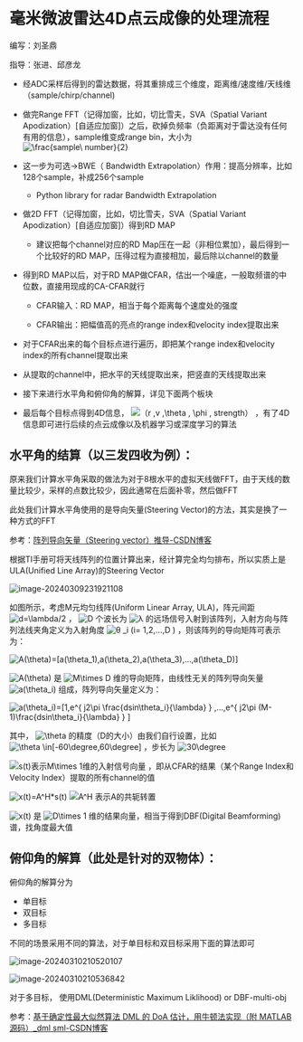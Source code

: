 

# 毫米微波雷达4D点云成像的处理流程

编写：刘圣鼎

指导：张进、邱彦龙

- 经ADC采样后得到的雷达数据，将其重排成三个维度，距离维/速度维/天线维（sample/chirp/channel)

- 做完Range FFT（记得加窗，比如，切比雪夫，SVA（Spatial Variant Apodization）[自适应加窗]）之后，砍掉负频率（负距离对于雷达没有任何有用的信息），sample维变成range bin，大小为 <img src="https://www.zhihu.com/equation?tex=\frac{sample\ number}{2}" alt="\frac{sample\ number}{2}" class="ee_img tr_noresize" eeimg="1"> 

- 这一步为可选->BWE（ Bandwidth Extrapolation）作用：提高分辨率，比如128个sample，补成256个sample
  - Python library for radar Bandwidth Extrapolation 

- 做2D FFT（记得加窗，比如，切比雪夫，SVA（Spatial Variant Apodization）[自适应加窗]）得到RD MAP
  - 建议把每个channel对应的RD Map压在一起（非相位累加），最后得到一个比较好的RD MAP，压得过程为直接相加，最后除以channel的数量

- 得到RD MAP以后，对于RD MAP做CFAR，估出一个噪底，一般取频谱的中位数，直接用现成的CA-CFAR就行

  - CFAR输入：RD MAP，相当于每个距离每个速度处的强度

  - CFAR输出：把幅值高的亮点的range index和velocity index提取出来

- 对于CFAR出来的每个目标点进行遍历，即把某个range index和velocity index的所有channel提取出来

- 从提取的channel中，把水平的天线提取出来，把竖直的天线提取出来
- 接下来进行水平角和俯仰角的解算，详见下面两个板块
- 最后每个目标点得到4D信息， <img src="https://www.zhihu.com/equation?tex=（r ,v ,\theta ,  \phi , strength）" alt="（r ,v ,\theta ,  \phi , strength）" class="ee_img tr_noresize" eeimg="1"> ，有了4D信息即可进行后续的点云成像以及机器学习或深度学习的算法



## 水平角的结算（以三发四收为例）：

原来我们计算水平角采取的做法为对于8根水平的虚拟天线做FFT，由于天线的数量比较少，采样的点数比较少，因此通常在后面补零，然后做FFT

此处我们计算水平角使用的是导向矢量(Steering Vector)的方法，其实是换了一种方式的FFT

参考：[阵列导向矢量（Steering vector）推导-CSDN博客](https://blog.csdn.net/UncleWa/article/details/123780502)

根据TI手册可将天线阵列的位置计算出来，经计算完全均匀排布，所以实质上是ULA(Unified Line Array)的Steering Vector

![image-20240309231921108](https://raw.githubusercontent.com/SendingA/Markdown4Zhihu/master/Data/毫米微波雷达4D点云成像的处理流程/image-20240309231921108.png)

如图所示，考虑M元均匀线阵(Uniform Linear Array, ULA)，阵元间距 <img src="https://www.zhihu.com/equation?tex=d=\lambda/2" alt="d=\lambda/2" class="ee_img tr_noresize" eeimg="1"> ， <img src="https://www.zhihu.com/equation?tex=D" alt="D" class="ee_img tr_noresize" eeimg="1"> 个波长为 <img src="https://www.zhihu.com/equation?tex=λ" alt="λ" class="ee_img tr_noresize" eeimg="1"> 的远场信号入射到该阵列，入射方向与阵列法线夹角定义为入射角度 <img src="https://www.zhihu.com/equation?tex=θ _i (i= 1,2,...,D )" alt="θ _i (i= 1,2,...,D )" class="ee_img tr_noresize" eeimg="1">  ，则该阵列的导向矩阵可表示为： 

 <img src="https://www.zhihu.com/equation?tex=A(\theta)=[a(\theta_1),a(\theta_2),a(\theta_3),...,a(\theta_D)]" alt="A(\theta)=[a(\theta_1),a(\theta_2),a(\theta_3),...,a(\theta_D)]" class="ee_img tr_noresize" eeimg="1"> 

 <img src="https://www.zhihu.com/equation?tex=A(\theta)" alt="A(\theta)" class="ee_img tr_noresize" eeimg="1"> 是 <img src="https://www.zhihu.com/equation?tex=M\times D" alt="M\times D" class="ee_img tr_noresize" eeimg="1"> 维的导向矩阵，由线性无关的阵列导向矢量 <img src="https://www.zhihu.com/equation?tex=a(\theta_i)" alt="a(\theta_i)" class="ee_img tr_noresize" eeimg="1"> 组成，阵列导向矢量定义为：

 <img src="https://www.zhihu.com/equation?tex=a(\theta_i)=[1,e^{   j2\pi \frac{dsin\theta_i}{\lambda}     } ,...,e^{   j2\pi (M-1)\frac{dsin\theta_i}{\lambda}     }      ]" alt="a(\theta_i)=[1,e^{   j2\pi \frac{dsin\theta_i}{\lambda}     } ,...,e^{   j2\pi (M-1)\frac{dsin\theta_i}{\lambda}     }      ]" class="ee_img tr_noresize" eeimg="1"> 

其中， <img src="https://www.zhihu.com/equation?tex=\theta" alt="\theta" class="ee_img tr_noresize" eeimg="1"> 的精度（D的大小）由我们自行设置，比如 <img src="https://www.zhihu.com/equation?tex=\theta \in[-60\degree,60\degree]" alt="\theta \in[-60\degree,60\degree]" class="ee_img tr_noresize" eeimg="1"> ，步长为 <img src="https://www.zhihu.com/equation?tex=30\degree" alt="30\degree" class="ee_img tr_noresize" eeimg="1"> 

 <img src="https://www.zhihu.com/equation?tex=s(t)表示M\times 1维的入射信号向量" alt="s(t)表示M\times 1维的入射信号向量" class="ee_img tr_noresize" eeimg="1"> ，即从CFAR的结果（某个Range Index和Velocity Index）提取的所有channel的值

 <img src="https://www.zhihu.com/equation?tex=x(t)=A^H*s(t)" alt="x(t)=A^H*s(t)" class="ee_img tr_noresize" eeimg="1"> 

 <img src="https://www.zhihu.com/equation?tex=A^H 表示A的共轭转置" alt="A^H 表示A的共轭转置" class="ee_img tr_noresize" eeimg="1"> 

 <img src="https://www.zhihu.com/equation?tex=x(t)" alt="x(t)" class="ee_img tr_noresize" eeimg="1"> 是 <img src="https://www.zhihu.com/equation?tex=D\times 1" alt="D\times 1" class="ee_img tr_noresize" eeimg="1"> 维的结果向量，相当于得到DBF(Digital Beamforming)谱，找角度最大值



## 俯仰角的解算（此处是针对的双物体）：

俯仰角的解算分为

+ 单目标
+ 双目标
+ 多目标

不同的场景采用不同的算法，对于单目标和双目标采用下面的算法即可

![image-20240310210520107](https://raw.githubusercontent.com/SendingA/Markdown4Zhihu/master/Data/毫米微波雷达4D点云成像的处理流程/image-20240310210520107.png)

![image-20240310210536842](https://raw.githubusercontent.com/SendingA/Markdown4Zhihu/master/Data/毫米微波雷达4D点云成像的处理流程/image-20240310210536842.png)

对于多目标， 使用DML(Deterministic Maximum Liklihood) or DBF-multi-obj

参考：[基于确定性最大似然算法 DML 的 DoA 估计，用牛顿法实现（附 MATLAB 源码）_dml sml-CSDN博客](https://blog.csdn.net/fengyanlover/article/details/130080596)
